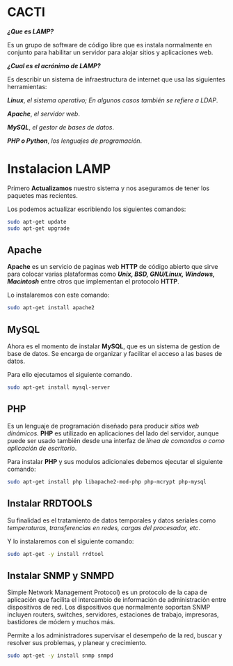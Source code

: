 # CACTI

***¿Que es LAMP?***

Es un grupo de software de código libre que es instala normalmente en conjunto para habilitar un servidor para alojar sitios y aplicaciones web.


***¿Cual es el acrónimo de LAMP?***

Es describir un sistema de infraestructura de internet que usa las siguientes herramientas:

***Linux***, *el sistema operativo; En algunos casos también se refiere a LDAP*.

***Apache***, *el servidor web*.

***MySQL***, *el gestor de bases de datos*.

***PHP o Python***, *los lenguajes de programación*.

# Instalacion LAMP

Primero **Actualizamos** nuestro sistema y nos aseguramos de tener los paquetes mas recientes.

Los podemos actualizar escribiendo los siguientes comandos:

```bash
sudo apt-get update
sudo apt-get upgrade
```
## Apache 

**Apache** es un servicio de paginas web **HTTP** de código abierto que sirve para colocar varias plataformas como ***Unix, BSD, GNU/Linux, Windows, Macintosh*** entre otros que implementan el protocolo **HTTP**.

Lo instalaremos con este comando:
```bash
sudo apt-get install apache2
```
## MySQL

Ahora es el momento de instalar **MySQL**, que es un sistema de gestion de base de datos. Se encarga de organizar y facilitar el acceso a las bases de datos. 

Para ello ejecutamos el siguiente comando.
```bash
sudo apt-get install mysql-server
```
## PHP

Es un lenguaje de programación diseñado para producir *sitios web dinámicos*. **PHP** es utilizado en aplicaciones del lado del servidor, aunque puede ser usado también desde una interfaz de *línea de comandos o como aplicación de escritorio*.

Para instalar **PHP** y sus modulos adicionales debemos ejecutar el siguiente comando:
```bash
sudo apt-get install php libapache2-mod-php php-mcrypt php-mysql
```


## Instalar RRDTOOLS

Su finalidad es el tratamiento de datos temporales y datos seriales como *temperaturas, transferencias en redes, cargas del procesador, etc*.

Y lo instalaremos con el siguiente comando:

```bash
sudo apt-get -y install rrdtool
```

## Instalar SNMP y SNMPD

Simple Network Management Protocol) es un protocolo de la capa de aplicación que facilita el intercambio de información de administración entre dispositivos de red. Los dispositivos que normalmente soportan SNMP incluyen routers, switches, servidores, estaciones de trabajo, impresoras, bastidores de módem y muchos más.

Permite a los administradores supervisar el desempeño de la red, buscar y resolver sus problemas, y planear y crecimiento.

```bash
sudo apt-get -y install snmp snmpd
```
